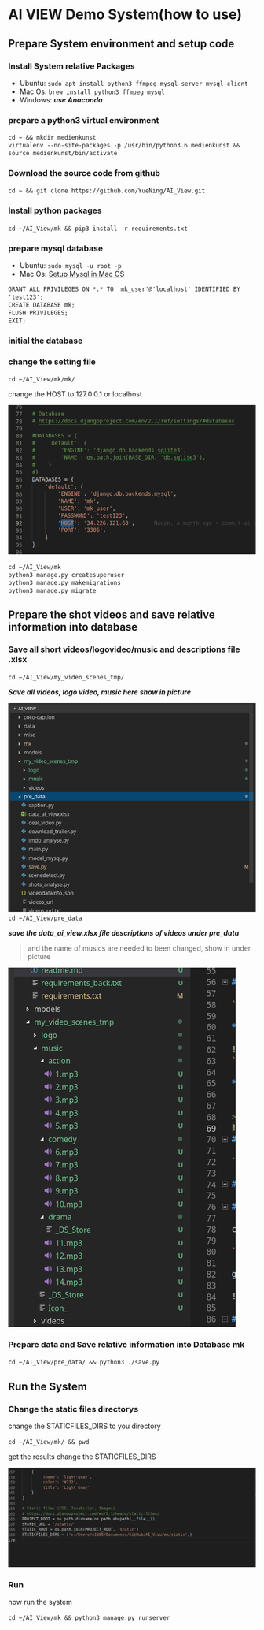 # AI VIEW Demo System(how to use)

## Prepare System environment and setup code
### Install System relative Packages

- Ubuntu: `sudo apt install python3 ffmpeg mysql-server mysql-client`
- Mac Os: `brew install python3 ffmpeg mysql`
- Windows: ***use Anaconda***

### prepare a python3 virtual environment 

```
cd ~ && mkdir medienkunst
virtualenv --no-site-packages -p /usr/bin/python3.6 medienkunst && source medienkunst/bin/activate
```

### Download the source code from github

`cd ~ && git clone https://github.com/YueNing/AI_View.git`

### Install python packages

`cd ~/AI_View/mk && pip3 install -r requirements.txt`

### prepare mysql database

- Ubuntu: `sudo mysql -u root -p`
- Mac Os: [Setup Mysql in Mac OS](https://gist.github.com/nrollr/3f57fc15ded7dddddcc4e82fe137b58e)

```
GRANT ALL PRIVILEGES ON *.* TO 'mk_user'@'localhost' IDENTIFIED BY 'test123';
CREATE DATABASE mk;
FLUSH PRIVILEGES;
EXIT;
```

### initial the database

### change the setting file 

`cd ~/AI_View/mk/mk/`

change the HOST to 127.0.0.1 or localhost

![setting](static/images/setting.png)

```
cd ~/AI_View/mk 
python3 manage.py createsuperuser
python3 manage.py makemigrations
python3 manage.py migrate
```

## Prepare the shot videos and save relative information into database

### Save all short videos/logovideo/music and descriptions file .xlsx

`cd ~/AI_View/my_video_scenes_tmp/`

***Save all videos, logo video, music here show in picture***

![treefile](static/images/treefile.png)
`cd ~/AI_View/pre_data`

***save the data_ai_view.xlsx file descriptions of videos under pre_data***


> and the name of musics are needed to been changed, show in under picture

![music](static/images/music.png)
### Prepare data and Save relative information into Database mk

`cd ~/AI_View/pre_data/ && python3 ./save.py`

## Run the System

### Change the static files directorys

change the STATICFILES_DIRS to you directory

`cd ~/AI_View/mk/ && pwd`

get the results change the STATICFILES_DIRS

![statics files](static/images/static.png)

### Run

now run the system 

`cd ~/AI_View/mk && python3 manage.py runserver `


